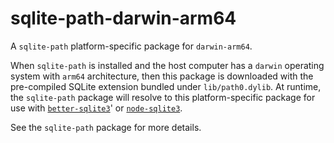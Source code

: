<!--- Generated with the npm_generate_platform_packages.sh script, don't edit by hand -->

# sqlite-path-darwin-arm64

A `sqlite-path` platform-specific package for `darwin-arm64`. 

When `sqlite-path` is installed and the host computer has a `darwin` operating system with `arm64` architecture, then this package is downloaded with the pre-compiled SQLite extension bundled under `lib/path0.dylib`. At runtime, the `sqlite-path` package will resolve to this platform-specific package for use with [`better-sqlite3`](https://github.com/WiseLibs/better-sqlite3)' or [`node-sqlite3`](https://github.com/TryGhost/node-sqlite3).

See the `sqlite-path` package for more details.